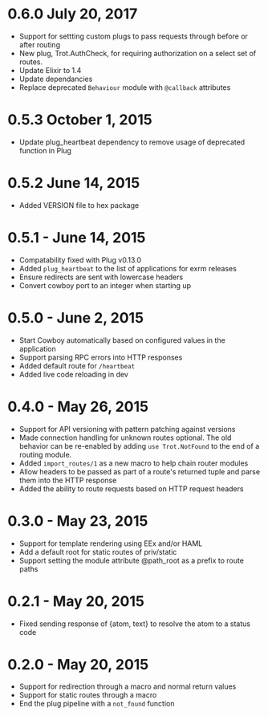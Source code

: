 # 0.6.0 July 20, 2017
- Support for settting custom plugs to pass requests through before or after routing
- New plug, Trot.AuthCheck, for requiring authorization on a select set of routes.
- Update Elixir to 1.4
- Update dependancies
- Replace deprecated `Behaviour` module with `@callback` attributes

# 0.5.3 October 1, 2015
- Update plug_heartbeat dependency to remove usage of deprecated function in Plug

# 0.5.2 June 14, 2015
- Added VERSION file to hex package

# 0.5.1 - June 14, 2015
- Compatability fixed with Plug v0.13.0
- Added `plug_heartbeat` to the list of applications for exrm releases
- Ensure redirects are sent with lowercase headers
- Convert cowboy port to an integer when starting up

# 0.5.0 - June 2, 2015
- Start Cowboy automatically based on configured values in the application
- Support parsing RPC errors into HTTP responses
- Added default route for `/heartbeat`
- Added live code reloading in dev

# 0.4.0 - May 26, 2015
- Support for API versioning with pattern patching against versions
- Made connection handling for unknown routes optional. The old behavior can be re-enabled by adding `use Trot.NotFound` to the end of a routing module.
- Added `import_routes/1` as a new macro to help chain router modules
- Allow headers to be passed as part of a route's returned tuple and parse them into the HTTP response
- Added the ability to route requests based on HTTP request headers

# 0.3.0 - May 23, 2015
- Support for template rendering using EEx and/or HAML
- Add a default root for static routes of priv/static
- Support setting the module attribute @path_root as a prefix to route paths

# 0.2.1 - May 20, 2015
- Fixed sending response of {atom, text} to resolve the atom to a status code

# 0.2.0 - May 20, 2015
- Support for redirection through a macro and normal return values
- Support for static routes through a macro
- End the plug pipeline with a `not_found` function
